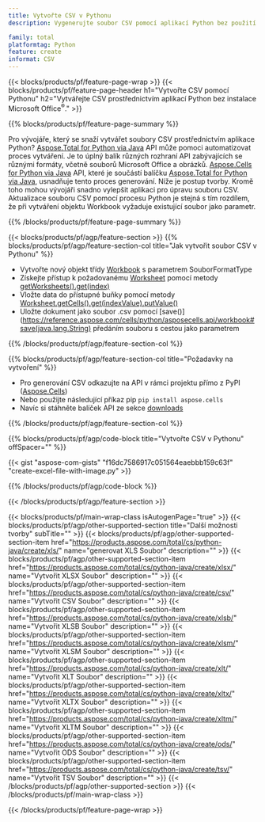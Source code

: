 ```yaml
---
title: Vytvořte CSV v Pythonu
description: Vygenerujte soubor CSV pomocí aplikací Python bez použití sady Microsoft Office. 

family: total
platformtag: Python
feature: create
informat: CSV
---
```

{{< blocks/products/pf/feature-page-wrap >}}
{{< blocks/products/pf/feature-page-header h1="Vytvořte CSV pomocí Pythonu" h2="Vytvářejte CSV prostřednictvím aplikací Python bez instalace Microsoft Office<sup>&reg;</sup>." >}}

{{% blocks/products/pf/feature-page-summary %}}

Pro vývojáře, který se snaží vytvářet soubory CSV prostřednictvím aplikace Python? [Aspose.Total for Python via Java](https://products.aspose.com/total/python-java/) API může pomoci automatizovat proces vytváření. Je to úplný balík různých rozhraní API zabývajících se různými formáty, včetně souborů Microsoft Office a obrázků. [Aspose.Cells for Python via Java](https://products.aspose.com/cells/python-java/) API, které je součástí balíčku [Aspose.Total for Python via Java](https://products.aspose.com/total/python-java/), usnadňuje tento proces generování. Níže je postup tvorby. Kromě toho mohou vývojáři snadno vylepšit aplikaci pro úpravu souboru CSV. Aktualizace souboru CSV pomocí procesu Python je stejná s tím rozdílem, že při vytváření objektu Workbook vyžaduje existující soubor jako parametr.

{{% /blocks/products/pf/feature-page-summary %}}

{{< blocks/products/pf/agp/feature-section >}}
{{% blocks/products/pf/agp/feature-section-col title="Jak vytvořit soubor CSV v Pythonu" %}}

- Vytvořte nový objekt třídy [Workbook](https://reference.aspose.com/cells/python/asposecells.api/Workbook) s parametrem SouborFormatType
- Získejte přístup k požadovanému [Worksheet](https://reference.aspose.com/cells/python/asposecells.api/Worksheet) pomocí metody [getWorksheets().get(index)](https://reference.aspose.com/cells/python/asposecells.api/workbook#Worksheets)
- Vložte data do přístupné buňky pomocí metody [Worksheet.getCells().get(indexValue).putValue()](https://reference.aspose.com/cells/python/asposecells.api/worksheet#Cells)
- Uložte dokument jako soubor .csv pomocí [save()](https://reference.aspose.com/cells/python/asposecells.api/workbook#save(java.lang.String) předáním souboru s cestou jako parametrem

{{% /blocks/products/pf/agp/feature-section-col %}}

{{% blocks/products/pf/agp/feature-section-col title="Požadavky na vytvoření" %}}

- Pro generování CSV odkazujte na API v rámci projektu přímo z PyPI ([Aspose.Cells](https://pypi.org/project/aspose-cells/))
- Nebo použijte následující příkaz pip ```pip install aspose.cells``` 
- Navíc si stáhněte balíček API ze sekce [downloads](https://downloads.aspose.com/cells/python-java) 

{{% /blocks/products/pf/agp/feature-section-col %}}

{{% blocks/products/pf/agp/code-block title="Vytvořte CSV v Pythonu" offSpacer="" %}}

{{< gist "aspose-com-gists" "f16dc7586917c051564eaebbb159c63f" "create-excel-file-with-image.py" >}}

{{% /blocks/products/pf/agp/code-block %}}

{{< /blocks/products/pf/agp/feature-section >}}

{{< blocks/products/pf/main-wrap-class isAutogenPage="true" >}}
{{< blocks/products/pf/agp/other-supported-section title="Další možnosti tvorby" subTitle="" >}}
{{< blocks/products/pf/agp/other-supported-section-item href="https://products.aspose.com/total/cs/python-java/create/xls/" name="generovat XLS Soubor" description="" >}}
{{< blocks/products/pf/agp/other-supported-section-item href="https://products.aspose.com/total/cs/python-java/create/xlsx/" name="Vytvořit XLSX Soubor" description="" >}}
{{< blocks/products/pf/agp/other-supported-section-item href="https://products.aspose.com/total/cs/python-java/create/csv/" name="Vytvořit CSV Soubor" description="" >}}
{{< blocks/products/pf/agp/other-supported-section-item href="https://products.aspose.com/total/cs/python-java/create/xlsb/" name="Vytvořit XLSB Soubor" description="" >}}
{{< blocks/products/pf/agp/other-supported-section-item href="https://products.aspose.com/total/cs/python-java/create/xlsm/" name="Vytvořit XLSM Soubor" description="" >}}
{{< blocks/products/pf/agp/other-supported-section-item href="https://products.aspose.com/total/cs/python-java/create/xlt/" name="Vytvořit XLT Soubor" description="" >}}
{{< blocks/products/pf/agp/other-supported-section-item href="https://products.aspose.com/total/cs/python-java/create/xltx/" name="Vytvořit XLTX Soubor" description="" >}}
{{< blocks/products/pf/agp/other-supported-section-item href="https://products.aspose.com/total/cs/python-java/create/xltm/" name="Vytvořit XLTM Soubor" description="" >}}
{{< blocks/products/pf/agp/other-supported-section-item href="https://products.aspose.com/total/cs/python-java/create/ods/" name="Vytvořit ODS Soubor" description="" >}}
{{< blocks/products/pf/agp/other-supported-section-item href="https://products.aspose.com/total/cs/python-java/create/tsv/" name="Vytvořit TSV Soubor" description="" >}}
{{< /blocks/products/pf/agp/other-supported-section >}}
{{< /blocks/products/pf/main-wrap-class >}}

{{< /blocks/products/pf/feature-page-wrap >}}
